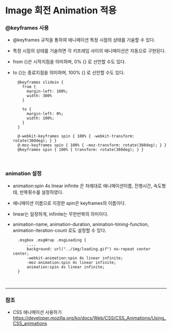 # Image 회전 Animation 적용

### @keyframes 사용

* @keyframes 규칙을 통하여 애니매이션 특정 시점의 상태를 기술할 수 있다.

* 특정 시점의 상태를 기술하면 각 키프레임 사이의 애니매이션은 자동으로 구현된다.

* from {}은 시작지점을 의미하며, 0% {} 로 선언할 수도 있다.

* to {}는 종료지점을 의미하며, 100% {} 로 선언할 수도 있다.

        @keyframes slidein {
          from {
            margin-left: 100%;
            width: 300%
          }
        
          to {
            margin-left: 0%;
            width: 100%;
          }
        }
        
        @-webkit-keyframes spin { 100% { -webkit-transform: rotate(360deg); } }
        @-moz-keyframes spin { 100% { -moz-transform: rotate(360deg); } }
        @keyframes spin { 100% { transform: rotate(360deg); } }
<br>

### animation 설정

* animation:spin 4s linear infinite 은 차례대로 애니메이션이름, 진행시간, 속도형태, 반복횟수를 설정하였다.

* 애니매이션 이름으로 지정한 spin은 keyframes의 이름이다.
 
* linear는 일정하게, infinite는 무한반복의 의미이다.

* animation-name, animation-duration, animation-timing-function, animation-iteration-count 로도 설정할 수 있다.

        .msgbox .msgWrap .msgLoading {
            ....
            background: url("../img/loading.gif") no-repeat center center;
            -webkit-animation:spin 4s linear infinite;
            -moz-animation:spin 4s linear infinite;
            animation:spin 4s linear infinite;
        }
<br>

***         
   
### 참조

* CSS 애니메이션 사용하기<br> 
   <https://developer.mozilla.org/ko/docs/Web/CSS/CSS_Animations/Using_CSS_animations>
